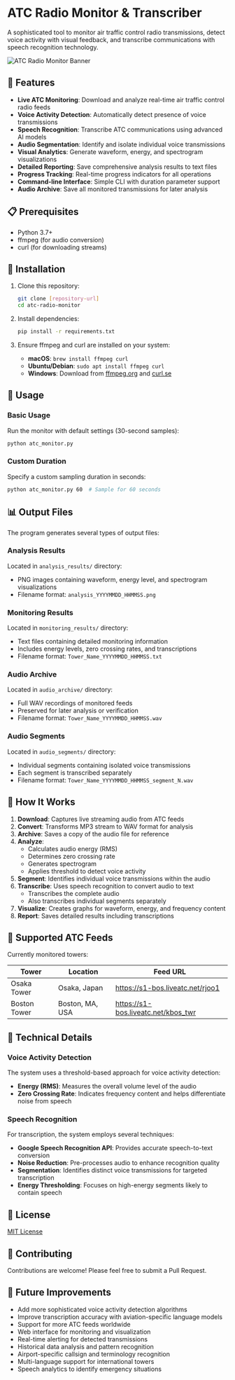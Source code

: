 # ATC Radio Monitor & Transcriber

A sophisticated tool to monitor air traffic control radio transmissions, detect voice activity with visual feedback, and transcribe communications with speech recognition technology.

![ATC Radio Monitor Banner](https://via.placeholder.com/800x200?text=ATC+Radio+Monitor)

## 🌟 Features

- **Live ATC Monitoring**: Download and analyze real-time air traffic control radio feeds
- **Voice Activity Detection**: Automatically detect presence of voice transmissions
- **Speech Recognition**: Transcribe ATC communications using advanced AI models
- **Audio Segmentation**: Identify and isolate individual voice transmissions
- **Visual Analytics**: Generate waveform, energy, and spectrogram visualizations
- **Detailed Reporting**: Save comprehensive analysis results to text files
- **Progress Tracking**: Real-time progress indicators for all operations
- **Command-line Interface**: Simple CLI with duration parameter support
- **Audio Archive**: Save all monitored transmissions for later analysis

## 📋 Prerequisites

- Python 3.7+
- ffmpeg (for audio conversion)
- curl (for downloading streams)

## 🔧 Installation

1. Clone this repository:
   ```bash
   git clone [repository-url]
   cd atc-radio-monitor
   ```

2. Install dependencies:
   ```bash
   pip install -r requirements.txt
   ```

3. Ensure ffmpeg and curl are installed on your system:
   - **macOS**: `brew install ffmpeg curl`
   - **Ubuntu/Debian**: `sudo apt install ffmpeg curl`
   - **Windows**: Download from [ffmpeg.org](https://ffmpeg.org/) and [curl.se](https://curl.se/)

## 🚀 Usage

### Basic Usage

Run the monitor with default settings (30-second samples):

```bash
python atc_monitor.py
```

### Custom Duration

Specify a custom sampling duration in seconds:

```bash
python atc_monitor.py 60  # Sample for 60 seconds
```

## 📊 Output Files

The program generates several types of output files:

### Analysis Results

Located in `analysis_results/` directory:
- PNG images containing waveform, energy level, and spectrogram visualizations
- Filename format: `analysis_YYYYMMDD_HHMMSS.png`

### Monitoring Results

Located in `monitoring_results/` directory:
- Text files containing detailed monitoring information
- Includes energy levels, zero crossing rates, and transcriptions
- Filename format: `Tower_Name_YYYYMMDD_HHMMSS.txt`

### Audio Archive

Located in `audio_archive/` directory:
- Full WAV recordings of monitored feeds
- Preserved for later analysis or verification
- Filename format: `Tower_Name_YYYYMMDD_HHMMSS.wav`

### Audio Segments

Located in `audio_segments/` directory:
- Individual segments containing isolated voice transmissions
- Each segment is transcribed separately
- Filename format: `Tower_Name_YYYYMMDD_HHMMSS_segment_N.wav`

## 🎯 How It Works

1. **Download**: Captures live streaming audio from ATC feeds
2. **Convert**: Transforms MP3 stream to WAV format for analysis
3. **Archive**: Saves a copy of the audio file for reference
4. **Analyze**: 
   - Calculates audio energy (RMS)
   - Determines zero crossing rate
   - Generates spectrogram
   - Applies threshold to detect voice activity
5. **Segment**: Identifies individual voice transmissions within the audio
6. **Transcribe**: Uses speech recognition to convert audio to text
   - Transcribes the complete audio
   - Also transcribes individual segments separately
7. **Visualize**: Creates graphs for waveform, energy, and frequency content
8. **Report**: Saves detailed results including transcriptions

## 📡 Supported ATC Feeds

Currently monitored towers:

| Tower | Location | Feed URL |
|-------|----------|----------|
| Osaka Tower | Osaka, Japan | https://s1-bos.liveatc.net/rjoo1 |
| Boston Tower | Boston, MA, USA | https://s1-bos.liveatc.net/kbos_twr |

## 🔧 Technical Details

### Voice Activity Detection

The system uses a threshold-based approach for voice activity detection:

- **Energy (RMS)**: Measures the overall volume level of the audio
- **Zero Crossing Rate**: Indicates frequency content and helps differentiate noise from speech

### Speech Recognition

For transcription, the system employs several techniques:

- **Google Speech Recognition API**: Provides accurate speech-to-text conversion
- **Noise Reduction**: Pre-processes audio to enhance recognition quality
- **Segmentation**: Identifies distinct voice transmissions for targeted transcription
- **Energy Thresholding**: Focuses on high-energy segments likely to contain speech

## 📝 License

[MIT License](LICENSE)

## 🤝 Contributing

Contributions are welcome! Please feel free to submit a Pull Request.

## 🔄 Future Improvements

- Add more sophisticated voice activity detection algorithms
- Improve transcription accuracy with aviation-specific language models
- Support for more ATC feeds worldwide
- Web interface for monitoring and visualization
- Real-time alerting for detected transmissions
- Historical data analysis and pattern recognition
- Airport-specific callsign and terminology recognition
- Multi-language support for international towers
- Speech analytics to identify emergency situations